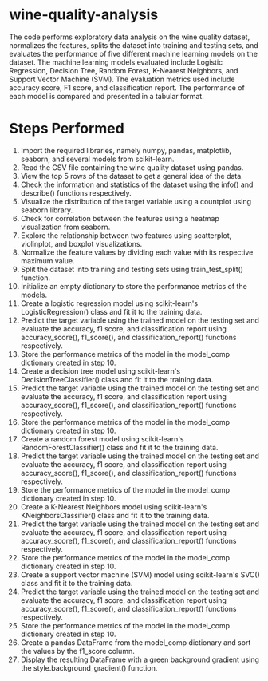 # wine-quality-analysis

The code performs exploratory data analysis on the wine quality dataset, normalizes the features, splits the dataset into training and testing sets, and evaluates the performance of five different machine learning models on the dataset. The machine learning models evaluated include Logistic Regression, Decision Tree, Random Forest, K-Nearest Neighbors, and Support Vector Machine (SVM). The evaluation metrics used include accuracy score, F1 score, and classification report. The performance of each model is compared and presented in a tabular format.

# Steps Performed

1. Import the required libraries, namely numpy, pandas, matplotlib, seaborn, and several models from scikit-learn.
2. Read the CSV file containing the wine quality dataset using pandas.
3. View the top 5 rows of the dataset to get a general idea of the data.
4. Check the information and statistics of the dataset using the info() and describe() functions respectively.
5. Visualize the distribution of the target variable using a countplot using seaborn library.
6. Check for correlation between the features using a heatmap visualization from seaborn.
7. Explore the relationship between two features using scatterplot, violinplot, and boxplot visualizations.
8. Normalize the feature values by dividing each value with its respective maximum value.
9. Split the dataset into training and testing sets using train_test_split() function.
10. Initialize an empty dictionary to store the performance metrics of the models.
11. Create a logistic regression model using scikit-learn's LogisticRegression() class and fit it to the training data.
12. Predict the target variable using the trained model on the testing set and evaluate the accuracy, f1 score, and classification report using accuracy_score(), f1_score(), and classification_report() functions respectively.
13. Store the performance metrics of the model in the model_comp dictionary created in step 10.
14. Create a decision tree model using scikit-learn's DecisionTreeClassifier() class and fit it to the training data.
15. Predict the target variable using the trained model on the testing set and evaluate the accuracy, f1 score, and classification report using accuracy_score(), f1_score(), and classification_report() functions respectively.
16. Store the performance metrics of the model in the model_comp dictionary created in step 10.
17. Create a random forest model using scikit-learn's RandomForestClassifier() class and fit it to the training data.
18. Predict the target variable using the trained model on the testing set and evaluate the accuracy, f1 score, and classification report using accuracy_score(), f1_score(), and classification_report() functions respectively.
19. Store the performance metrics of the model in the model_comp dictionary created in step 10.
20. Create a K-Nearest Neighbors model using scikit-learn's KNeighborsClassifier() class and fit it to the training data.
21. Predict the target variable using the trained model on the testing set and evaluate the accuracy, f1 score, and classification report using accuracy_score(), f1_score(), and classification_report() functions respectively.
22. Store the performance metrics of the model in the model_comp dictionary created in step 10.
23. Create a support vector machine (SVM) model using scikit-learn's SVC() class and fit it to the training data.
24. Predict the target variable using the trained model on the testing set and evaluate the accuracy, f1 score, and classification report using accuracy_score(), f1_score(), and classification_report() functions respectively.
25. Store the performance metrics of the model in the model_comp dictionary created in step 10.
26. Create a pandas DataFrame from the model_comp dictionary and sort the values by the f1_score column.
27. Display the resulting DataFrame with a green background gradient using the style.background_gradient() function.
